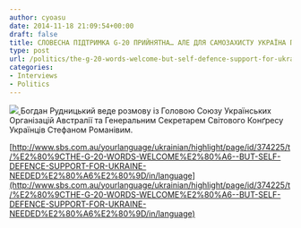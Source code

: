 ```yaml
---
author: cyoasu
date: 2014-11-18 21:09:54+00:00
draft: false
title: СЛОВЕСНА ПІДТРИМКА G-20 ПРИЙНЯТНА… АЛЕ ДЛЯ САМОЗАХИСТУ УКРАЇНА ПОТРЕБУЄ ПІДТРИМКИ...
type: post
url: /politics/the-g-20-words-welcome-but-self-defence-support-for-ukraine-needed/
categories:
- Interviews
- Politics
---
```


[![](http://www.sbs.com.au/yourlanguage/resize/index/id/217326/w/310/h/174/type/podcast)
](http://www.sbs.com.au/yourlanguage/ukrainian/highlight/page/id/374225/t/%E2%80%9CTHE-G-20-WORDS-WELCOME%E2%80%A6--BUT-SELF-DEFENCE-SUPPORT-FOR-UKRAINE-NEEDED%E2%80%A6%E2%80%9D/in/language)Богдан Рудницький веде розмову із Головою Союзу Українських Організацій Австралії та Генеральним Секретарем Світового Конґресу Українців Стефаном Романівим.

[http://www.sbs.com.au/yourlanguage/ukrainian/highlight/page/id/374225/t/%E2%80%9CTHE-G-20-WORDS-WELCOME%E2%80%A6--BUT-SELF-DEFENCE-SUPPORT-FOR-UKRAINE-NEEDED%E2%80%A6%E2%80%9D/in/language](http://www.sbs.com.au/yourlanguage/ukrainian/highlight/page/id/374225/t/%E2%80%9CTHE-G-20-WORDS-WELCOME%E2%80%A6--BUT-SELF-DEFENCE-SUPPORT-FOR-UKRAINE-NEEDED%E2%80%A6%E2%80%9D/in/language)
